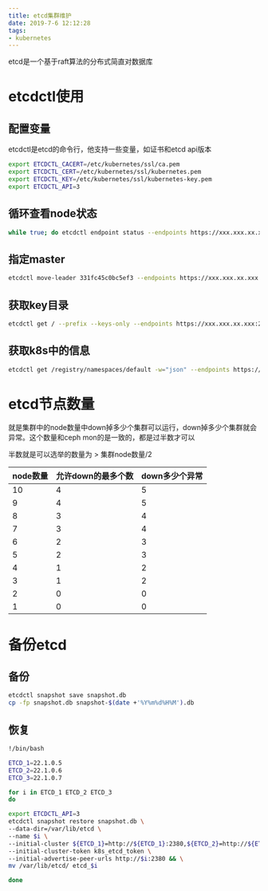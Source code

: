 ```yaml
---
title: etcd集群维护
date: 2019-7-6 12:12:28
tags:
- kubernetes
---
```


etcd是一个基于raft算法的分布式简直对数据库

<!--more-->

# etcdctl使用

## 配置变量

etcdctl是etcd的命令行，他支持一些变量，如证书和etcd api版本

```bash
export ETCDCTL_CACERT=/etc/kubernetes/ssl/ca.pem
export ETCDCTL_CERT=/etc/kubernetes/ssl/kubernetes.pem
export ETCDCTL_KEY=/etc/kubernetes/ssl/kubernetes-key.pem
export ETCDCTL_API=3
```

## 循环查看node状态

```bash
while true; do etcdctl endpoint status --endpoints https://xxx.xxx.xx.xxx:2379  --cluster -w="table"; sleep 2 ; date "+ %H:%M:%S" ;  done
```

## 指定master

```bash
etcdctl move-leader 331fc45c0bc5ef3 --endpoints https://xxx.xxx.xx.xxx:2379
```

## 获取key目录

```bash
etcdctl get / --prefix --keys-only --endpoints https://xxx.xxx.xx.xxx:2379
```

## 获取k8s中的信息

```bash
etcdctl get /registry/namespaces/default -w="json" --endpoints https://xxx.xxx.xx.xxx:2379
```

# etcd节点数量

就是集群中的node数量中down掉多少个集群可以运行，down掉多少个集群就会异常。这个数量和ceph mon的是一致的，都是过半数才可以

半数就是可以选举的数量为 > 集群node数量/2

| node数量 | 允许down的最多个数 | down多少个异常 |
|--|--| -- |
| 10 | 4 | 5 |
| 9 | 4 | 5 |
| 8 | 3 | 4 |
| 7 | 3 | 4 |
| 6 | 2 | 3 |
| 5 | 2 | 3 |
| 4 | 1 | 2 |
| 3 | 1 | 2 |
| 2 | 0 | 0 |
| 1 | 0 | 0 |

# 备份etcd

## 备份

```bash
etcdctl snapshot save snapshot.db
cp -fp snapshot.db snapshot-$(date +'%Y%m%d%H%M').db
```

## 恢复

```bash
!/bin/bash

ETCD_1=22.1.0.5
ETCD_2=22.1.0.6
ETCD_3=22.1.0.7

for i in ETCD_1 ETCD_2 ETCD_3
do

export ETCDCTL_API=3
etcdctl snapshot restore snapshot.db \
--data-dir=/var/lib/etcd \
--name $i \
--initial-cluster ${ETCD_1}=http://${ETCD_1}:2380,${ETCD_2}=http://${ETCD_2}:2380,${ETCD_3}=http://${ETCD_3}:2380 \
--initial-cluster-token k8s_etcd_token \
--initial-advertise-peer-urls http://$i:2380 && \
mv /var/lib/etcd/ etcd_$i

done
```





